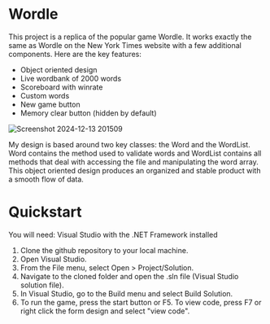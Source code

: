 # Wordle

This project is a replica of the popular game Wordle. It works exactly the same as Wordle on the New York Times website with a few additional components.
Here are the key features:
+ Object oriented design
+ Live wordbank of 2000 words
+ Scoreboard with winrate
+ Custom words
+ New game button
+ Memory clear button (hidden by default)

![Screenshot 2024-12-13 201509](https://github.com/user-attachments/assets/78b1c747-ee60-4e6e-ad64-7aa6933585d8)

My design is based around two key classes: the Word and the WordList. Word contains the method used to validate words and WordList contains all methods that deal with accessing the file and manipulating the word array. This object oriented design produces an organized and stable product with a smooth flow of data.

# Quickstart
You will need: Visual Studio with the .NET Framework installed
1. Clone the github repository to your local machine.
2. Open Visual Studio.
3. From the File menu, select Open > Project/Solution.
4. Navigate to the cloned folder and open the .sln file (Visual Studio solution file).
5. In Visual Studio, go to the Build menu and select Build Solution.
6. To run the game, press the start button or F5. To view code, press F7 or right click the form design and select "view code".
